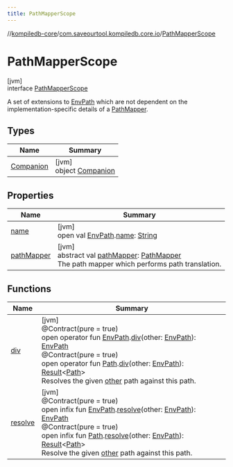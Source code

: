 ```yaml
---
title: PathMapperScope
---
```

//[kompiledb-core](../../../index.html)/[com.saveourtool.kompiledb.core.io](../index.html)/[PathMapperScope](index.html)



# PathMapperScope



[jvm]\
interface [PathMapperScope](index.html)

A set of extensions to [EnvPath](../../com.saveourtool.kompiledb.core/-env-path/index.html) which are not dependent on the implementation-specific details of a [PathMapper](../-path-mapper/index.html).



## Types


| Name | Summary |
|---|---|
| [Companion](-companion/index.html) | [jvm]<br>object [Companion](-companion/index.html) |


## Properties


| Name | Summary |
|---|---|
| [name](name.html) | [jvm]<br>open val [EnvPath](../../com.saveourtool.kompiledb.core/-env-path/index.html).[name](name.html): [String](https://kotlinlang.org/api/latest/jvm/stdlib/kotlin/-string/index.html) |
| [pathMapper](path-mapper.html) | [jvm]<br>abstract val [pathMapper](path-mapper.html): [PathMapper](../-path-mapper/index.html)<br>The path mapper which performs path translation. |


## Functions


| Name | Summary |
|---|---|
| [div](div.html) | [jvm]<br>@Contract(pure = true)<br>open operator fun [EnvPath](../../com.saveourtool.kompiledb.core/-env-path/index.html).[div](div.html)(other: [EnvPath](../../com.saveourtool.kompiledb.core/-env-path/index.html)): [EnvPath](../../com.saveourtool.kompiledb.core/-env-path/index.html)<br>@Contract(pure = true)<br>open operator fun [Path](https://docs.oracle.com/javase/8/docs/api/java/nio/file/Path.html).[div](div.html)(other: [EnvPath](../../com.saveourtool.kompiledb.core/-env-path/index.html)): [Result](https://kotlinlang.org/api/latest/jvm/stdlib/kotlin/-result/index.html)&lt;[Path](https://docs.oracle.com/javase/8/docs/api/java/nio/file/Path.html)&gt;<br>Resolves the given [other](div.html) path against this path. |
| [resolve](resolve.html) | [jvm]<br>@Contract(pure = true)<br>open infix fun [EnvPath](../../com.saveourtool.kompiledb.core/-env-path/index.html).[resolve](resolve.html)(other: [EnvPath](../../com.saveourtool.kompiledb.core/-env-path/index.html)): [EnvPath](../../com.saveourtool.kompiledb.core/-env-path/index.html)<br>@Contract(pure = true)<br>open infix fun [Path](https://docs.oracle.com/javase/8/docs/api/java/nio/file/Path.html).[resolve](resolve.html)(other: [EnvPath](../../com.saveourtool.kompiledb.core/-env-path/index.html)): [Result](https://kotlinlang.org/api/latest/jvm/stdlib/kotlin/-result/index.html)&lt;[Path](https://docs.oracle.com/javase/8/docs/api/java/nio/file/Path.html)&gt;<br>Resolve the given [other](resolve.html) path against this path. |

